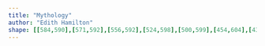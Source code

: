 ```yaml
---
title: "Mythology"
author: "Edith Hamilton"
shape: [[584,590],[571,592],[556,592],[524,598],[500,599],[454,604],[436,604],[427,606],[421,614],[422,696],[424,710],[424,740],[426,760],[431,891],[431,979],[434,1031],[434,1071],[438,1127],[438,1162],[441,1203],[444,1291],[445,1362],[447,1382],[447,1429],[451,1525],[450,1540],[453,1593],[453,1638],[455,1651],[456,1720],[460,1763],[464,1776],[470,1782],[481,1785],[540,1785],[593,1782],[604,1780],[611,1777],[616,1772],[618,1767],[618,1688],[616,1668],[614,1569],[612,1548],[612,1482],[609,1419],[608,1328],[602,1166],[602,1103],[598,985],[597,882],[594,820],[594,754],[593,732],[590,714],[590,657],[599,602],[597,595],[590,590]]
---
```

